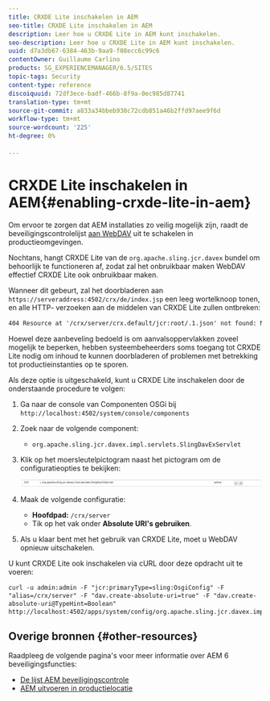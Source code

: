 ```yaml
---
title: CRXDE Lite inschakelen in AEM
seo-title: CRXDE Lite inschakelen in AEM
description: Leer hoe u CRXDE Lite in AEM kunt inschakelen.
seo-description: Leer hoe u CRXDE Lite in AEM kunt inschakelen.
uuid: d7a3db67-6384-463b-9aa9-f08ecc6c99c6
contentOwner: Guillaume Carlino
products: SG_EXPERIENCEMANAGER/6.5/SITES
topic-tags: Security
content-type: reference
discoiquuid: 72df3ece-badf-466b-8f9a-0ec985d87741
translation-type: tm+mt
source-git-commit: a833a34bbeb938c72cdb851a46b2ffd97aee9f6d
workflow-type: tm+mt
source-wordcount: '225'
ht-degree: 0%

---
```



# CRXDE Lite inschakelen in AEM{#enabling-crxde-lite-in-aem}

Om ervoor te zorgen dat AEM installaties zo veilig mogelijk zijn, raadt de beveiligingscontrolelijst [aan WebDAV](/help/sites-administering/security-checklist.md#disable-webdav) uit te schakelen in productieomgevingen.

Nochtans, hangt CRXDE Lite van de `org.apache.sling.jcr.davex` bundel om behoorlijk te functioneren af, zodat zal het onbruikbaar maken WebDAV effectief CRXDE Lite ook onbruikbaar maken.

Wanneer dit gebeurt, zal het doorbladeren aan `https://serveraddress:4502/crx/de/index.jsp` een leeg wortelknoop tonen, en alle HTTP- verzoeken aan de middelen van CRXDE Lite zullen ontbreken:

```xml
404 Resource at '/crx/server/crx.default/jcr:root/.1.json' not found: No resource found
```

Hoewel deze aanbeveling bedoeld is om aanvalsoppervlakken zoveel mogelijk te beperken, hebben systeembeheerders soms toegang tot CRXDE Lite nodig om inhoud te kunnen doorbladeren of problemen met betrekking tot productieinstanties op te sporen.

Als deze optie is uitgeschakeld, kunt u CRXDE Lite inschakelen door de onderstaande procedure te volgen:

1. Ga naar de console van Componenten OSGi bij `http://localhost:4502/system/console/components`
1. Zoek naar de volgende component:

   * `org.apache.sling.jcr.davex.impl.servlets.SlingDavExServlet`

1. Klik op het moersleutelpictogram naast het pictogram om de configuratieopties te bekijken:

   ![chlimage_1-80](assets/chlimage_1-80a.png)

1. Maak de volgende configuratie:

   * **Hoofdpad:** `/crx/server`
   * Tik op het vak onder **Absolute URI&#39;s gebruiken**.

1. Als u klaar bent met het gebruik van CRXDE Lite, moet u WebDAV opnieuw uitschakelen.

U kunt CRXDE Lite ook inschakelen via cURL door deze opdracht uit te voeren:

```shell
curl -u admin:admin -F "jcr:primaryType=sling:OsgiConfig" -F "alias=/crx/server" -F "dav.create-absolute-uri=true" -F "dav.create-absolute-uri@TypeHint=Boolean" http://localhost:4502/apps/system/config/org.apache.sling.jcr.davex.impl.servlets.SlingDavExServlet
```

## Overige bronnen {#other-resources}

Raadpleeg de volgende pagina&#39;s voor meer informatie over AEM 6 beveiligingsfuncties:

* [De lijst AEM beveiligingscontrole](/help/sites-administering/security-checklist.md)
* [AEM uitvoeren in productielocatie](/help/sites-administering/production-ready.md)

